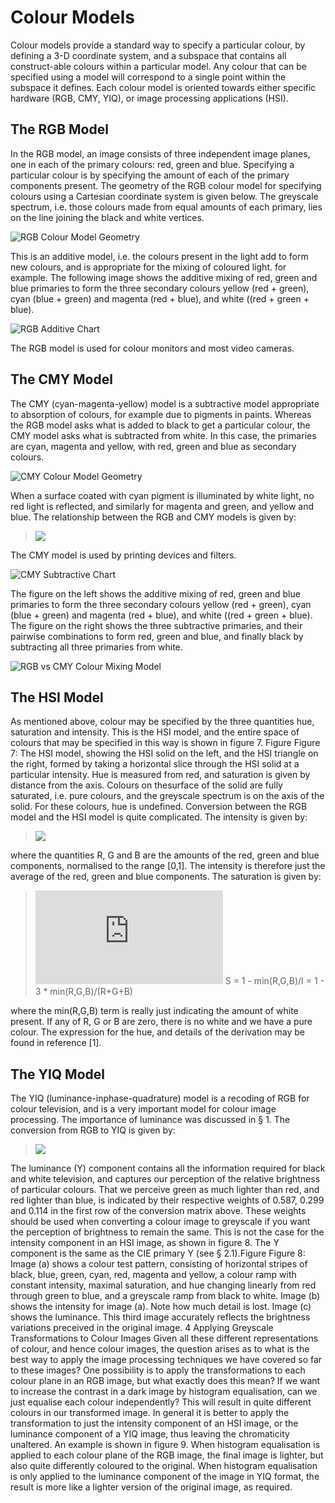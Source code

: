 # Colour Models
Colour models provide a standard way to specify a particular colour, by defining a 3-D coordinate system, and a subspace that contains all construct-able colours within a particular model. Any colour that can be specified using a model will correspond to a single
point within the subspace it defines. Each colour model is oriented towards either specific hardware (RGB, CMY, YIQ), or image processing applications (HSI).

## The RGB Model
In the RGB model, an image consists of three independent image planes, one in each of the primary colours: red, green and blue. Specifying a particular colour is by specifying the amount of each of the primary components present. The geometry of the RGB colour model for specifying colours using a Cartesian coordinate system is given below. The greyscale spectrum, i.e. those colours made from equal amounts of each primary, lies on the line joining the black and white vertices.

![RGB Colour Model Geometry]()

This is an additive model, i.e. the colours present in the light add to form new colours, and is appropriate for the mixing of coloured light. for example. The following image shows the additive mixing of red, green and blue primaries to form the three secondary colours yellow (red + green), cyan (blue + green) and magenta (red + blue), and white ((red + green + blue).

![RGB Additive Chart]()

The RGB model is used for colour monitors and most video cameras.

## The CMY Model
The CMY (cyan-magenta-yellow) model is a subtractive model appropriate to absorption of colours, for example due to pigments in paints. Whereas the RGB model asks what is added to black to get a particular colour, the CMY model asks what is subtracted from white. In this case, the primaries are cyan, magenta and yellow, with red, green and blue as secondary colours.

![CMY Colour Model Geometry]()

When a surface coated with cyan pigment is illuminated by white light, no red light is reflected, and similarly for magenta and green, and yellow and blue. The relationship between the RGB and CMY models is given by:

> ![](https://latex.codecogs.com/svg.latex?\begin{bmatrix}&space;C\\\\&space;M\\\\&space;Y&space;\end{bmatrix}&space;=&space;\begin{bmatrix}&space;1\\\\&space;1\\\\&space;1&space;\end{bmatrix}&space;&minus;&space;\begin{bmatrix}&space;R\\\\&space;G\\\\&space;B&space;\end{bmatrix})


The CMY model is used by printing devices and filters.

![CMY Subtractive Chart]()

The figure on the left shows the additive mixing of red, green and blue primaries to form the three secondary colours yellow (red + green), cyan (blue + green) and magenta (red + blue), and white ((red + green + blue). The figure on the right shows the three subtractive primaries, and their pairwise combinations to form red, green and blue, and finally black by subtracting all three primaries from white.

![RGB vs CMY Colour Mixing Model]() 

## The HSI Model 
As mentioned above, colour may be specified by the three quantities hue, saturation and intensity. This is the HSI model, and the entire space of colours that may be specified in this way is shown in figure 7. Figure Figure 7: The HSI model, showing the HSI solid on the left, and the HSI triangle on the right, formed by taking a horizontal slice through the HSI solid at a particular intensity. Hue is measured from red, and saturation is given by distance from the axis. Colours on thesurface of the solid are fully saturated, i.e. pure colours, and the greyscale spectrum is on the axis of the solid. For these colours, hue is undefined. Conversion between the RGB model and the HSI model is quite complicated. The intensity is given by:

> ![](https://latex.codecogs.com/svg.latex?I&space;=&space;\frac{R&space;&plus;&space;G&space;&plus;&space;B}{3})

where the quantities R, G and B are the amounts of the red, green and blue components, normalised to the range [0,1]. The intensity is therefore just the average of the red, green and blue components. The saturation is given by:

> ![](https://latex.codecogs.com/svg.latex?S&space;=&space;1)
> S = 1 - min(R,G,B)/I = 1 - 3 * min(R,G,B)/(R+G+B)

where the min(R,G,B) term is really just indicating the amount of white present. If any of R, G or B are zero, there is no white and we have a pure colour. The expression for the hue, and details of the derivation may be found in reference [1].

## The YIQ Model
The YIQ (luminance-inphase-quadrature) model is a recoding of RGB for colour television, and is a very important model for colour image processing. The importance of luminance was discussed in § 1. The conversion from RGB to YIQ is given by:


> ![](https://latex.codecogs.com/svg.latex?\begin{bmatrix}&space;Y\\\\&space;I\\\\&space;Q&space;\end{bmatrix}&space;=&space;\begin{bmatrix}&space;0.299&space;&&space;0.587&space;&&space;0.114\\\\&space;0.596&space;&&space;-0.275&space;&&space;-0.321\\\\&space;0.212&space;&&space;-0.523&space;&&space;0.311&space;\end{bmatrix}&space;&cdot;&space;\begin{bmatrix}&space;R\\\\&space;G\\\\&space;B&space;\end{bmatrix})

The luminance (Y) component contains all the information required for black and white television, and captures our perception of the relative brightness of particular colours. That we perceive green as much lighter than red, and red lighter than blue, is indicated by their respective weights of 0.587, 0.299 and 0.114 in the first row of the conversion matrix above. These weights should be used when converting a colour image to greyscale if you want the perception of brightness to remain the same. This is not the case for the intensity component in an HSI image, as shown in figure 8. The Y component is the same as the CIE primary Y (see § 2.1).Figure Figure 8: Image (a) shows a colour test pattern, consisting of horizontal stripes of black, blue, green, cyan, red, magenta and yellow, a colour ramp with constant intensity, maximal saturation, and hue changing linearly from red through green to blue, and a greyscale ramp from black to white. Image (b) shows the intensity for image (a). Note how much detail is lost. Image (c) shows the luminance. This third image accurately reflects the brightness variations preceived in the original image. 4 Applying Greyscale Transformations to Colour Images Given all these different representations of colour, and hence colour images, the question arises as to what is the best way to apply the image processing techniques we have covered so far to these images? One possibility is to apply the transformations to each colour plane in an RGB image, but what exactly does this mean? If we want to increase the contrast in a dark image by histogram equalisation, can we just equalise each colour independently? This will result in quite different colours in our transformed image. In general it is better to apply the transformation to just the intensity component of an HSI image, or the luminance component of a YIQ image, thus leaving the chromaticity unaltered. An example is shown in figure 9. When histogram equalisation is applied to each colour plane of the RGB image, the final image is lighter, but also quite differently coloured to the original. When histogram equalisation is only applied to the luminance component of the image in YIQ format, the result is more like a lighter version of the original image, as required.
